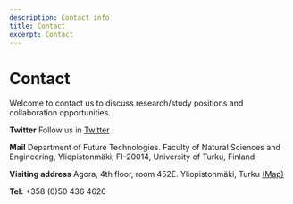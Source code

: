 ```yaml
---
description: Contact info
title: Contact
excerpt: Contact
---
```





# Contact

Welcome to contact us to discuss research/study positions and collaboration opportunities.

**Twitter** Follow us in [Twitter](https://twitter.com/openreslabs)

**Mail** Department of Future Technologies. Faculty of Natural Sciences and Engineering, Yliopistonmäki, FI-20014, University of Turku, Finland

**Visiting address** Agora, 4th floor, room 452E. Yliopistonmäki, Turku <a href="http://www.utu.fi/en/university/contact/Pages/home.aspx">(Map)</a>

**Tel:** +358 (0)50 436 4626








